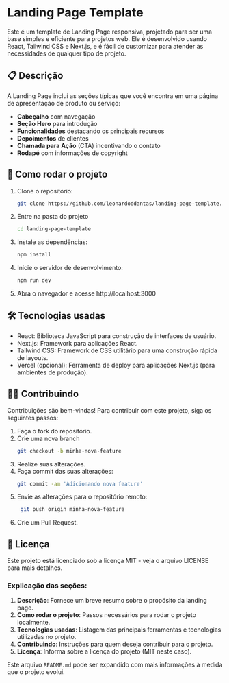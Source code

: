 # Landing Page Template

Este é um template de Landing Page responsiva, projetado para ser uma base simples e eficiente para projetos web. Ele é desenvolvido usando React, Tailwind CSS e Next.js, e é fácil de customizar para atender às necessidades de qualquer tipo de projeto.

## 📋 Descrição

A Landing Page inclui as seções típicas que você encontra em uma página de apresentação de produto ou serviço:

- **Cabeçalho** com navegação
- **Seção Hero** para introdução
- **Funcionalidades** destacando os principais recursos
- **Depoimentos** de clientes
- **Chamada para Ação** (CTA) incentivando o contato
- **Rodapé** com informações de copyright

## 🚀 Como rodar o projeto

1. Clone o repositório:
   ```bash
   git clone https://github.com/leonardoddantas/landing-page-template.git
2. Entre na pasta do projeto
    ```bash
   cd landing-page-template
3. Instale as dependências:
     ```bash
   npm install
4. Inicie o servidor de desenvolvimento:
     ```bash
   npm run dev
5. Abra o navegador e acesse http://localhost:3000

## 🛠️ Tecnologias usadas
- React: Biblioteca JavaScript para construção de interfaces de usuário.
- Next.js: Framework para aplicações React.
- Tailwind CSS: Framework de CSS utilitário para uma construção rápida de layouts.
- Vercel (opcional): Ferramenta de deploy para aplicações Next.js (para ambientes de produção).

## 👨‍💻 Contribuindo
Contribuições são bem-vindas! Para contribuir com este projeto, siga os seguintes passos:

1. Faça o fork do repositório.
2. Crie uma nova branch
    ```bash
    git checkout -b minha-nova-feature
3. Realize suas alterações.
4. Faça commit das suas alterações:
     ```bash
    git commit -am 'Adicionando nova feature'
5. Envie as alterações para o repositório remoto:
   ```bash
    git push origin minha-nova-feature
6. Crie um Pull Request.

## 📄 Licença
Este projeto está licenciado sob a licença MIT - veja o arquivo LICENSE para mais detalhes.


### Explicação das seções:
1. **Descrição**: Fornece um breve resumo sobre o propósito da landing page.
2. **Como rodar o projeto**: Passos necessários para rodar o projeto localmente.
3. **Tecnologias usadas**: Listagem das principais ferramentas e tecnologias utilizadas no projeto.
4. **Contribuindo**: Instruções para quem deseja contribuir para o projeto.
5. **Licença**: Informa sobre a licença do projeto (MIT neste caso).

Este arquivo `README.md` pode ser expandido com mais informações à medida que o projeto evolui.
